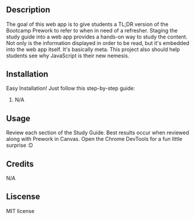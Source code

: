# <Prework Study Guide Web App>

## Description
The goal of this web app is to give students a TL;DR version of the Bootcamp Prework to refer to when in need of a refresher. Staging the study guide into a web app provides a hands-on way to study the content. Not only is the information displayed in order to be read, but it's embedded into the web app itself. It's basically meta. This project also should help students see why JavaScript is their new nemesis.

## Installation

Easy Installation! Just follow this step-by-step guide:
1. N/A

## Usage

Review each section of the Study Guide. Best results occur when reviewed along with Prework in Canvas. Open the Chrome DevTools for a fun little surprise :D

## Credits

N/A 

## Liscense

MIT license
